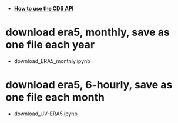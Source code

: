 - **[How to use the CDS API ](https://cds.climate.copernicus.eu/api-how-to)**
# download era5, monthly, save as one file each year
- download_ERA5_monthly.ipynb
# download era5, 6-hourly, save as one file each month
- download_UV-ERA5.ipynb

